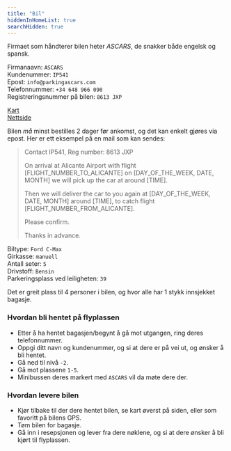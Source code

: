 ```yaml
---
title: "Bil"
hiddenInHomeList: true
searchHidden: true
---
```


Firmaet som håndterer bilen heter *ASCARS*, de snakker både engelsk og spansk.

Firmanaavn: `ASCARS`\
Kundenummer: `IP541`\
Epost: `info@parkingascars.com`\
Telefonnummer: `+34 648 966 090`\
Registreringsnummer på bilen: `8613 JXP`


[Kart](https://goo.gl/maps/cV7Sh8qjYRpZ2NtMA)\
[Nettside](https://parkingascars.com/)

Bilen *må* minst bestilles 2 dager før ankomst, og det kan enkelt gjøres via epost. Her er ett eksempel på en mail som kan sendes:
> Contact IP541, Reg number: 8613 JXP
>
> On arrival at Alicante Airport with flight [FLIGHT_NUMBER_TO_ALICANTE] on [DAY_OF_THE_WEEK, DATE, MONTH] we will pick up the car at around [TIME].
>
> Then we will deliver the car to you again at [DAY_OF_THE_WEEK, DATE, MONTH] around [TIME], to catch flight [FLIGHT_NUMBER_FROM_ALICANTE].
>
> Please confirm.
>
> Thanks in advance.


Biltype: `Ford C-Max`\
Girkasse: `manuell`\
Antall seter: `5`\
Drivstoff: `Bensin`\
Parkeringsplass ved leiligheten: `39`

Det er greit plass til 4 personer i bilen, og hvor alle har 1 stykk innsjekket bagasje.

### Hvordan bli hentet på flyplassen

- Etter å ha hentet bagasjen/begynt å gå mot utgangen, ring deres telefonnummer.
- Oppgi ditt navn og kundenummer, og si at dere er på vei ut, og ønsker å bli hentet.
- Gå ned til nivå `-2`.
- Gå mot plassene `1-5`.
- Minibussen deres markert med `ASCARS` vil da møte dere der.

### Hvordan levere bilen

- Kjør tilbake til der dere hentet bilen, se kart øverst på siden, eller som favoritt på bilens GPS.
- Tøm bilen for bagasje.
- Gå inn i resepsjonen og lever fra dere nøklene, og si at dere ønsker å bli kjørt til flyplassen.
